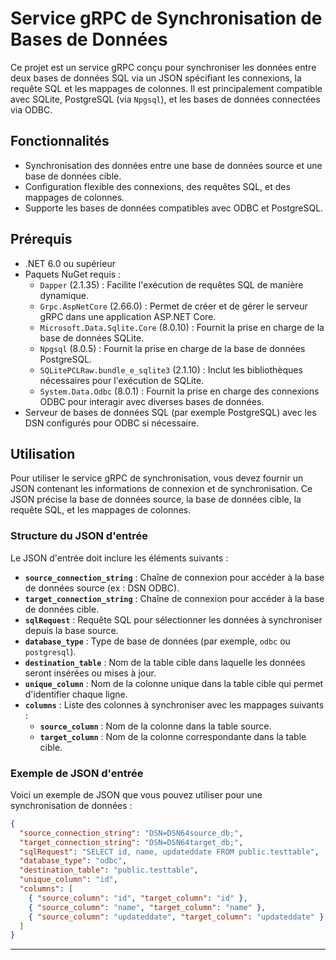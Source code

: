 # Service gRPC de Synchronisation de Bases de Données

Ce projet est un service gRPC conçu pour synchroniser les données entre deux bases de données SQL via un JSON spécifiant les connexions, la requête SQL et les mappages de colonnes. Il est principalement compatible avec SQLite, PostgreSQL (via `Npgsql`), et les bases de données connectées via ODBC.

## Fonctionnalités

- Synchronisation des données entre une base de données source et une base de données cible.
- Configuration flexible des connexions, des requêtes SQL, et des mappages de colonnes.
- Supporte les bases de données compatibles avec ODBC et PostgreSQL.

## Prérequis

- .NET 6.0 ou supérieur
- Paquets NuGet requis :
  - `Dapper` (2.1.35) : Facilite l'exécution de requêtes SQL de manière dynamique.
  - `Grpc.AspNetCore` (2.66.0) : Permet de créer et de gérer le serveur gRPC dans une application ASP.NET Core.
  - `Microsoft.Data.Sqlite.Core` (8.0.10) : Fournit la prise en charge de la base de données SQLite.
  - `Npgsql` (8.0.5) : Fournit la prise en charge de la base de données PostgreSQL.
  - `SQLitePCLRaw.bundle_e_sqlite3` (2.1.10) : Inclut les bibliothèques nécessaires pour l'exécution de SQLite.
  - `System.Data.Odbc` (8.0.1) : Fournit la prise en charge des connexions ODBC pour interagir avec diverses bases de données.
- Serveur de bases de données SQL (par exemple PostgreSQL) avec les DSN configurés pour ODBC si nécessaire.

## Utilisation

Pour utiliser le service gRPC de synchronisation, vous devez fournir un JSON contenant les informations de connexion et de synchronisation. Ce JSON précise la base de données source, la base de données cible, la requête SQL, et les mappages de colonnes.

### Structure du JSON d'entrée

Le JSON d'entrée doit inclure les éléments suivants :

- **`source_connection_string`** : Chaîne de connexion pour accéder à la base de données source (ex : DSN ODBC).
- **`target_connection_string`** : Chaîne de connexion pour accéder à la base de données cible.
- **`sqlRequest`** : Requête SQL pour sélectionner les données à synchroniser depuis la base source.
- **`database_type`** : Type de base de données (par exemple, `odbc` ou `postgresql`).
- **`destination_table`** : Nom de la table cible dans laquelle les données seront insérées ou mises à jour.
- **`unique_column`** : Nom de la colonne unique dans la table cible qui permet d'identifier chaque ligne.
- **`columns`** : Liste des colonnes à synchroniser avec les mappages suivants :
  - **`source_column`** : Nom de la colonne dans la table source.
  - **`target_column`** : Nom de la colonne correspondante dans la table cible.

### Exemple de JSON d'entrée

Voici un exemple de JSON que vous pouvez utiliser pour une synchronisation de données :

```json
{
  "source_connection_string": "DSN=DSN64source_db;",
  "target_connection_string": "DSN=DSN64target_db;",
  "sqlRequest": "SELECT id, name, updateddate FROM public.testtable",
  "database_type": "odbc",
  "destination_table": "public.testtable",
  "unique_column": "id",
  "columns": [
    { "source_column": "id", "target_column": "id" },
    { "source_column": "name", "target_column": "name" },
    { "source_column": "updateddate", "target_column": "updateddate" }
  ]
}
```

---